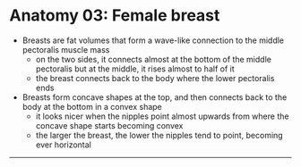 # Anatomy 03: Female breast

- Breasts are fat volumes that form a wave-like connection to the middle pectoralis muscle mass
  - on the two sides, it connects almost at the bottom of the middle pectoralis but at the middle, it rises almost to half of it
  - the breast connects back to the body where the lower pectoralis ends
- Breasts form concave shapes at the top, and then connects back to the body at the bottom in a convex shape
  - it looks nicer when the nipples point almost upwards from where the concave shape starts becoming convex
  - the larger the breast, the lower the nipples tend to point, becoming ever horizontal

---
